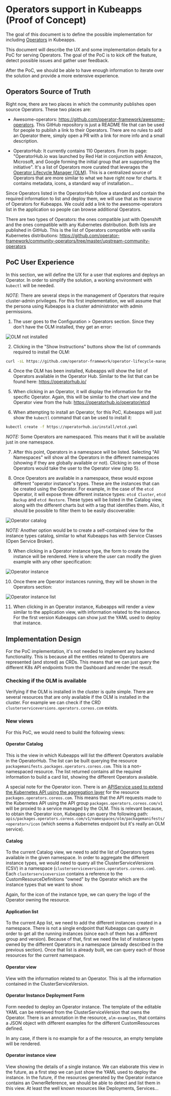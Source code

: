 # Operators support in Kubeapps (Proof of Concept)

The goal of this document is to define the possible implementation for including [Operators](https://operatorhub.io/) in Kubeapps.

This document will describe the UX and some implementation details for a PoC for serving Operators. The goal of the PoC is to kick off the feature, detect possible issues and gather user feedback.

After the PoC, we should be able to have enough information to iterate over the solution and provide a more extensive experience.

## Operators Source of Truth

Right now, there are two places in which the community publishes open source Operators. These two places are:

- Awesome-operators: <https://github.com/operator-framework/awesome-operators>. This GitHub repository is just a README file that can be used for people to publish a link to their Operators. There are no rules to add an Operator there, simply open a PR with a link for more info and a small description.

- OperatorHub: It currently contains 110 Operators. From its page: "OperatorHub.io was launched by Red Hat in conjunction with Amazon, Microsoft, and Google forming the initial group that are supporting the initiative". It's a list of Operators more curated that leverages the [Operator Lifecycle Manager (OLM)](https://github.com/operator-framework/operator-lifecycle-manager). This is a centralized source of Operators that are more similar to what we have right now for charts. It contains metadata, icons, a standard way of installation...

Since Operators listed in the OperatorHub follow a standard and contain the required information to list and deploy them, we will use that as the source of Operators for Kubeapps. We could add a link to the awesome-operators list in the application so people can browse additional Operators.

There are two types of Operators: the ones compatible just with Openshift and the ones compatible with any Kubernetes distribution. Both lists are published in GitHub. This is the list of Operators compatible with vanilla Kubernetes distributions: <https://github.com/operator-framework/community-operators/tree/master/upstream-community-operators>

## PoC User Experience

In this section, we will define the UX for a user that explores and deploys an Operator. In order to simplify the solution, a working environment with `kubectl` will be needed.

_NOTE_: There are several steps in the management of Operators that require cluster-admin privileges. For this first implementation, we will assume that the persona using Kubeapps is a cluster administrator with admin permissions.

1. The user goes to the Configuration > Operators section. Since they don't have the OLM installed, they get an error:

 ![OLM not installed](../../img/design-proposals/olm-not-installed.png)

2. Clicking in the "Show Instructions" buttons show the list of commands required to install the OLM:

```bash
curl -sL https://github.com/operator-framework/operator-lifecycle-manager/releases/download/0.14.1/install.sh | bash -s 0.14.1
```

4. Once the OLM has been installed, Kubeapps will show the list of Operators available in the Operator Hub. Similar to the list that can be found here: <https://operatorhub.io/>

5. When clicking in an Operator, it will display the information for the specific Operator. Again, this will be similar to the chart view and the Operator view from the hub: <https://operatorhub.io/operator/etcd>

6. When attempting to install an Operator, for this PoC, Kubeapps will just show the `kubectl` command that can be used to install it:

```bash
kubectl create -f https://operatorhub.io/install/etcd.yaml
```

_NOTE:_ Some Operators are namespaced. This means that it will be available just in one namespace.

7. After this point, Operators in a namespace will be listed. Selecting "All Namespaces" will show all the Operators in the different namespaces (showing if they are globally available or not). Clicking in one of those Operators would take the user to the Operator view (step 5).

8. Once Operators are available in a namespace, these would expose different "operator instance"s types. These are the instances that can be created using the Operator. For example, in the case of the `etcd` Operator, it will expose three different instance types: `etcd Cluster`, `etcd Backup` and `etcd Restore`. These types will be listed in the Catalog view, along with the different charts but with a tag that identifies them. Also, it should be possible to filter them to be easily discoverable:

  ![Operator catalog](../../img/design-proposals/operator-catalog.png)

_NOTE:_ Another option would be to create a self-contained view for the instance types catalog, similar to what Kubeapps has with Service Classes (Open Service Broker).

9. When clicking in a Operator instance type, the form to create the instance will be rendered. Here is where the user can modify the given example with any other specification:

  ![Operator instance](../../img/design-proposals/operator-instance.png)

10. Once there are Operator instances running, they will be shown in the Operators section:

  ![Operator instance list](../../img/design-proposals/operator-instance-list.png)

11. When clicking in an Operator instance, Kubeapps will render a view similar to the application view, with information related to the instance. For the first version Kubeapps can show just the YAML used to deploy that instance.

## Implementation Design

For the PoC implementation, it's not needed to implement any backend functionality. This is because all the entities related to Operators are represented (and stored) as CRDs. This means that we can just query the different K8s API endpoints from the Dashboard and render the result.

### Checking if the OLM is available

Verifying if the OLM is installed in the cluster is quite simple. There are several resources that are only available if the OLM is installed in the cluster. For example we can check if the CRD `clusterserviceversions.operators.coreos.com` exists.

### New views

For this PoC, we would need to build the following views:

#### Operator Catalog

This is the view in which Kubeapps will list the different Operators available in the OperatorHub. The list can be built querying the resource `packagemanifests.packages.operators.coreos.com`. This is a non-namespaced resource. The list returned contains all the required information to build a card list, showing the different Operators available.

A special note for the Operator icon. There is an [APIService used to extend the Kubernetes API using the aggregation layer](https://kubernetes.io/docs/concepts/extend-kubernetes/api-extension/apiserver-aggregation/) for the resource `packages.operators.coreos.com`. This means that the API requests made to the Kubernetes API using the API group `packages.operators.coreos.com/v1` will be proxied to a service managed by the OLM. This is relevant because, to obtain the Operator icon, Kubeapps can query the following path: `apis/packages.operators.coreos.com/v1/namespaces/olm/packagemanifests/<operator>/icon` (which seems a Kubernetes endpoint but it's really an OLM service).

#### Catalog

To the current Catalog view, we need to add the list of Operators types available in the given namespace. In order to aggregate the different instance types, we would need to query all the ClusterServiceVersions (CSV) in a namespace (`clusterserviceversions.operators.coreos.com`). Each `clusterserviceversion` contains a reference to the CustomResourceDefinitions "owned" by the Operator which are the instance types that we want to show.

Again, for the icon of the instance type, we can query the logo of the Operator owning the resource.

#### Application list

To the current App list, we need to add the different instances created in a namespace. There is not a single endpoint that Kubeapps can query in order to get all the running instances (since each of them has a different group and version). Because of that, first we need the list of instance types owned by the different Operators in a namespace (already described in the previous section). Once that list is already built, we can query each of those resources for the current namespace.

#### Operator view

View with the information related to an Operator. This is all the information contained in the ClusterServiceVersion.

#### Operator Instance Deployment Form

Form needed to deploy an Operator instance. The template of the editable YAML can be retrieved from the ClusterServiceVersion that owns the Operator. There is an annotation in the resource, `alm-examples`, that contains a JSON object with different examples for the different CustomResources defined.

In any case, if there is no example for a of the resource, an empty template will be rendered.

#### Operator instance view

View showing the details of a single instance. We can elaborate this view in the future, as a first step we can just show the YAML used to deploy the instance. In the future, if the resources generated by the Operator instance contains an OwnerReference, we should be able to detect and list them in this view. At least the well known resources like Deployments, Services...
